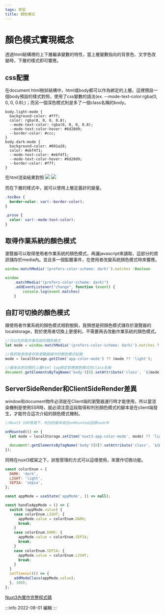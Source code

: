 ```yaml
---
tags: 學習
title: 顏色模式
---
```

# 顏色模式實現概念
透過html結構裡的上下層繼承變數的特性，當上層變數指向的背景色、文字色改變時，下層的樣式即可響應。


## css配置

在document html樹狀結構中，html或body都可以作為綁定的上層。這裡預設一個body預設的樣式對照，使用了css變數的語法(ex. --mode-text-color:rgba(0, 0, 0, 0.8);)；而另一個深色模式則是多了一個class名稱的body。
```
body.light-mode {
  background-color: #fff;
  color: rgba(0, 0, 0, 0.8);
  --mode-text-color: rgba(0, 0, 0, 0.8);
  --mode-text-color-hover: #6d28d9;
  --border-color: #ccc;
}
body.dark-mode {
  background-color: #091a28;
  color: #ebf4f1;
  --mode-text-color: #ebf4f1;
  --mode-text-color-hover: #6d28d9;
  --border-color: #fff;
}

```

在html渲染結果對照
![](https://i.imgur.com/wJ0dg5B.jpg)
![](https://i.imgur.com/rsP9HC5.jpg)

而在下層的樣式中，就可以使用上層定義好的變量。
```css
.tocBox {
  border-color: var(--border-color);
}

.prose {
  color: var(--mode-text-color);
}
```


## 取得作業系統的顏色模式
瀏覽器可以取得使用者作業系統的顏色模式，再讓javascript來讀取，這部分的資訊儲存於media內。並且多一個監聽事件，在使用者改變系統顏色模式時來響應。
```javascript
window.matchMedia('(prefers-color-scheme: dark)').matches :Boolean

window
	.matchMedia("(prefers-color-scheme: dark)")
	.addEventListener("change", function (event) {
        console.log(event.matches)
    }
```

## 自訂可切換的顏色模式
跟使用者作業系統的顏色模式相對脫鉤，我預想是把顏色模式儲存於瀏覽器的localstorage，對於使用者切換上更便利，不需要再去改動作業系統的顏色模式。

```javascript 
//可以先抓取作業系統的顏色模式
let mode = window.matchMedia('(prefers-color-scheme: dark)').matches ? 'dark' : null;

//再抓取使用者存取瀏覽器操作的顏色模式紀錄
mode = localStorage.getItem('app-color-mode') ?? (mode ?? 'light');

//最後去把目標的上層html tag綁定對應顏色模式的class名稱
document.getElementsByTagName('body')[0].setAttribute('class', `${mode}-mode`);

```

## ServerSideRender和ClientSideRender差異
window和document物件必須是在Client端的瀏覽器運行時才能使用，所以當渲染機制是使用SSR時，就必須注意這段取得和判別顏色模式的腳本是在client端發生，才能符合這次介紹的顏色模式機制。

```javascript
//Nuxt3 SSR情境下，判別的腳本寫在onMounted這個hook中

onMounted(() => {
  let mode = localStorage.setItem('nuxt3-app-color-mode', mode) ?? 'light'

  document?.getElementsByTagName('body')[0]?.setAttribute('class', `${mode}-mode`);
});

```

同時在nuxt3框架之下，狀態管理的方式可以這樣使用，來實作切換功能。
```javascript
const colorEnum = {
  DARK: 'dark',
  LIGHT: 'light',
  SEPIA: 'sepia',
};

const appMode = useState('appMode', () => null);

const handleAppMode = () => {
  switch (appMode.value) {
    case colorEnum.LIGHT: {
      appMode.value = colorEnum.DARK;
      break;
    }
    case colorEnum.DARK: {
      appMode.value = colorEnum.SEPIA;
      break;
    }
    case colorEnum.SEPIA: {
      appMode.value = colorEnum.LIGHT;
      break;
    }
  }
  setTimeout(() => {
    addModeClass(appMode.value);
  }, 100);
};

```

[Nuxt3內實作完整程式碼](https://github.com/lian0103/nuxt3-notes/blob/main/components/Nav.vue)

:::info
2022-08-01 編輯
:::

